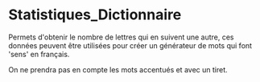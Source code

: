 # Statistiques_Dictionnaire

Permets d'obtenir le nombre de lettres qui en suivent une autre, ces données peuvent être utilisées pour créer un 
générateur de mots qui font 'sens' en français. 

On ne prendra pas en compte les mots accentués et avec un tiret. 
